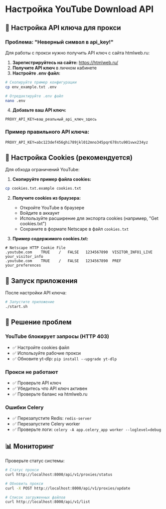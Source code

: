 # Настройка YouTube Download API

## 🔑 Настройка API ключа для прокси

### Проблема: "Неверный символ в api_key!"

Для работы с прокси нужно получить API ключ с сайта htmlweb.ru:

1. **Зарегистрируйтесь на сайте:** https://htmlweb.ru/
2. **Получите API ключ** в личном кабинете
3. **Настройте .env файл:**

```bash
# Скопируйте пример конфигурации
cp env_example.txt .env

# Отредактируйте .env файл
nano .env
```

4. **Добавьте ваш API ключ:**
```env
PROXY_API_KEY=ваш_реальный_api_ключ_здесь
```

### Пример правильного API ключа:
```env
PROXY_API_KEY=abc123def456ghi789jkl012mno345pqr678stu901vwx234yz
```

## 🍪 Настройка Cookies (рекомендуется)

Для обхода ограничений YouTube:

1. **Скопируйте пример файла cookies:**
```bash
cp cookies.txt.example cookies.txt
```

2. **Получите cookies из браузера:**
   - Откройте YouTube в браузере
   - Войдите в аккаунт
   - Используйте расширение для экспорта cookies (например, "Get cookies.txt")
   - Сохраните в формате Netscape в файл `cookies.txt`

3. **Пример содержимого cookies.txt:**
```
# Netscape HTTP Cookie File
.youtube.com	TRUE	/	FALSE	1234567890	VISITOR_INFO1_LIVE	your_visitor_info
.youtube.com	TRUE	/	FALSE	1234567890	PREF	your_preferences
```

## 🚀 Запуск приложения

После настройки API ключа:

```bash
# Запустите приложение
./start.sh
```

## 🔧 Решение проблем

### YouTube блокирует запросы (HTTP 403)
- ✅ Настройте cookies файл
- ✅ Используйте рабочие прокси
- ✅ Обновите yt-dlp: `pip install --upgrade yt-dlp`

### Прокси не работают
- ✅ Проверьте API ключ
- ✅ Убедитесь что API ключ активен
- ✅ Проверьте баланс на htmlweb.ru

### Ошибки Celery
- ✅ Перезапустите Redis: `redis-server`
- ✅ Перезапустите Celery worker
- ✅ Проверьте логи: `celery -A app.celery_app worker --loglevel=debug`

## 📊 Мониторинг

Проверьте статус системы:

```bash
# Статус прокси
curl http://localhost:8000/api/v1/proxies/status

# Обновить прокси
curl -X POST http://localhost:8000/api/v1/proxies/update

# Список загруженных файлов
curl http://localhost:8000/api/v1/list
```

